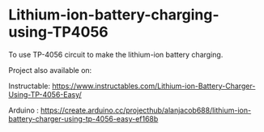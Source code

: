 # Lithium-ion-battery-charging-using-TP4056
To use TP-4056 circuit to make the lithium-ion battery charging.

Project also available on:

Instructable: https://www.instructables.com/Lithium-ion-Battery-Charger-Using-TP-4056-Easy/

Arduino : https://create.arduino.cc/projecthub/alanjacob688/lithium-ion-battery-charger-using-tp-4056-easy-ef168b

